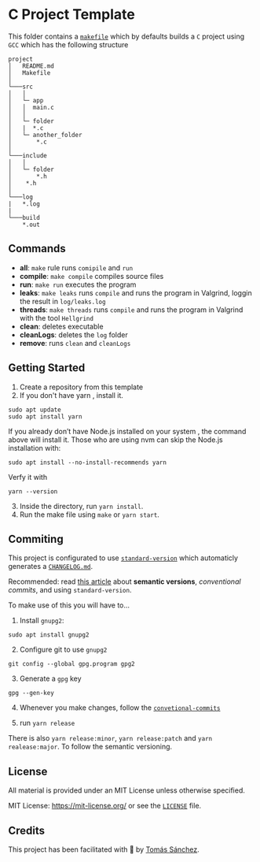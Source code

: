 # C Project Template

This folder contains a [`makefile`](./Makefile) which by defaults builds a `C` project using `GCC` which has the following structure

```
project
│   README.md
│   Makefile
│
└───src
│   │
│   └─ app
│   │  main.c
│   │
│   └─ folder
│   |  *.c
│   └─ another_folder
│       *.c
│
└───include
│   │
│   └─ folder
│       *.h
│    *.h
│
└───log
|   *.log
|
└───build
    *.out
```

## Commands

- **all**: `make` rule runs `comipile` and `run`
- **compile**: `make compile` compiles source files
- **run**: `make run` executes the program
- **leaks**: `make leaks` runs `compile` and runs the program in Valgrind, loggin the result in `log/leaks.log`
- **threads**: `make threads` runs `compile` and runs the program in Valgrind with the tool `Hellgrind`
- **clean**: deletes executable
- **cleanLogs**: deletes the `log` folder
- **remove**: runs `clean` and `cleanLogs`

## Getting Started

1. Create a repository from this template
2. If you don't have yarn , install it.

```
sudo apt update
sudo apt install yarn
```

If you already don’t have Node.js installed on your system , the command above will install it. Those who are using nvm can skip the Node.js installation with:

```
sudo apt install --no-install-recommends yarn
```

Verfy it with

```
yarn --version
```

3. Inside the directory, run `yarn install`.
4. Run the make file using `make` or `yarn start`.

## Commiting

This project is configurated to use [`standard-version`](https://github.com/conventional-changelog/standard-version) which automaticly generates a [`CHANGELOG.md`](./CHANGELOG.md).

Recommended: read [this article](https://www.mokkapps.de/blog/how-to-automatically-generate-a-helpful-changelog-from-your-git-commit-messages/) about **semantic versions**, _conventional commits_, and using `standard-version`.

To make use of this you will have to...

1. Install `gnupg2`:

```
sudo apt install gnupg2
```

2. Configure git to use `gnupg2`

```
git config --global gpg.program gpg2
```

3. Generate a `gpg` key

```
gpg --gen-key
```

4. Whenever you make changes, follow the [`convetional-commits`](https://www.conventionalcommits.org/en/v1.0.0/)

5. run `yarn release`

There is also `yarn release:minor`, `yarn release:patch` and `yarn realease:major`. To follow the semantic versioning.

## License

All material is provided under an MIT License unless otherwise specified.

MIT License: <https://mit-license.org/> or see the [`LICENSE`](https://github.com/tomasanchez/c-project/blob/master/LICENSE) file.

## Credits

This project has been facilitated with 💙 by [Tomás Sánchez](https://github.com/tomasanchez).
